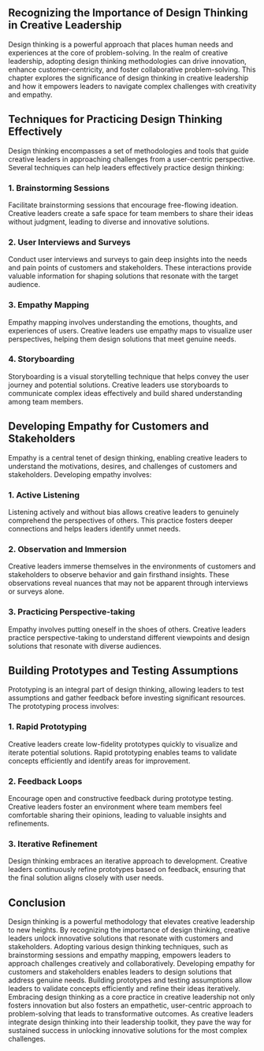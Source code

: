 
## Recognizing the Importance of Design Thinking in Creative Leadership

Design thinking is a powerful approach that places human needs and experiences at the core of problem-solving. In the realm of creative leadership, adopting design thinking methodologies can drive innovation, enhance customer-centricity, and foster collaborative problem-solving. This chapter explores the significance of design thinking in creative leadership and how it empowers leaders to navigate complex challenges with creativity and empathy.

## Techniques for Practicing Design Thinking Effectively

Design thinking encompasses a set of methodologies and tools that guide creative leaders in approaching challenges from a user-centric perspective. Several techniques can help leaders effectively practice design thinking:

### 1\. **Brainstorming Sessions**

Facilitate brainstorming sessions that encourage free-flowing ideation. Creative leaders create a safe space for team members to share their ideas without judgment, leading to diverse and innovative solutions.

### 2\. **User Interviews and Surveys**

Conduct user interviews and surveys to gain deep insights into the needs and pain points of customers and stakeholders. These interactions provide valuable information for shaping solutions that resonate with the target audience.

### 3\. **Empathy Mapping**

Empathy mapping involves understanding the emotions, thoughts, and experiences of users. Creative leaders use empathy maps to visualize user perspectives, helping them design solutions that meet genuine needs.

### 4\. **Storyboarding**

Storyboarding is a visual storytelling technique that helps convey the user journey and potential solutions. Creative leaders use storyboards to communicate complex ideas effectively and build shared understanding among team members.

## Developing Empathy for Customers and Stakeholders

Empathy is a central tenet of design thinking, enabling creative leaders to understand the motivations, desires, and challenges of customers and stakeholders. Developing empathy involves:

### 1\. **Active Listening**

Listening actively and without bias allows creative leaders to genuinely comprehend the perspectives of others. This practice fosters deeper connections and helps leaders identify unmet needs.

### 2\. **Observation and Immersion**

Creative leaders immerse themselves in the environments of customers and stakeholders to observe behavior and gain firsthand insights. These observations reveal nuances that may not be apparent through interviews or surveys alone.

### 3\. **Practicing Perspective-taking**

Empathy involves putting oneself in the shoes of others. Creative leaders practice perspective-taking to understand different viewpoints and design solutions that resonate with diverse audiences.

## Building Prototypes and Testing Assumptions

Prototyping is an integral part of design thinking, allowing leaders to test assumptions and gather feedback before investing significant resources. The prototyping process involves:

### 1\. **Rapid Prototyping**

Creative leaders create low-fidelity prototypes quickly to visualize and iterate potential solutions. Rapid prototyping enables teams to validate concepts efficiently and identify areas for improvement.

### 2\. **Feedback Loops**

Encourage open and constructive feedback during prototype testing. Creative leaders foster an environment where team members feel comfortable sharing their opinions, leading to valuable insights and refinements.

### 3\. **Iterative Refinement**

Design thinking embraces an iterative approach to development. Creative leaders continuously refine prototypes based on feedback, ensuring that the final solution aligns closely with user needs.

## Conclusion

Design thinking is a powerful methodology that elevates creative leadership to new heights. By recognizing the importance of design thinking, creative leaders unlock innovative solutions that resonate with customers and stakeholders. Adopting various design thinking techniques, such as brainstorming sessions and empathy mapping, empowers leaders to approach challenges creatively and collaboratively. Developing empathy for customers and stakeholders enables leaders to design solutions that address genuine needs. Building prototypes and testing assumptions allow leaders to validate concepts efficiently and refine their ideas iteratively. Embracing design thinking as a core practice in creative leadership not only fosters innovation but also fosters an empathetic, user-centric approach to problem-solving that leads to transformative outcomes. As creative leaders integrate design thinking into their leadership toolkit, they pave the way for sustained success in unlocking innovative solutions for the most complex challenges.
